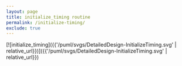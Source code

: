 ```yaml
---
layout: page
title: initialize_timing routine
permalink: /initialize-timing/
exclude: true
---
```


[![initialize_timing]({{'/puml/svgs/DetailedDesign-InitializeTiming.svg' | relative_url}})]({{'/puml/svgs/DetailedDesign-InitializeTiming.svg' | relative_url}})
